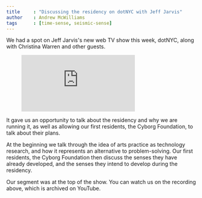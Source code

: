 ```yaml
---
title     : "Discussing the residency on dotNYC with Jeff Jarvis"
author    : Andrew McWilliams
tags      : [time-sense, seismic-sense]
---
```

We had a spot on Jeff Jarvis's new web TV show this week, dotNYC, along with Christina Warren and other guests.

<figure class="video">
	<iframe src="https://www.youtube.com/embed/x3SwU0nYdfo?start=2888" frameborder="0" allowfullscreen></iframe>
</figure>

It gave us an opportunity to talk about the residency and why we are running it, as well as allowing our first residents, the Cyborg Foundation, to talk about their plans.

<!--excerpt-ends-->

At the beginning we talk through the idea of arts practice as technology research, and how it represents an alternative to problem-solving. Our first residents, the Cyborg Foundation then discuss the senses they have already developed, and the senses they intend to develop during the residency.

Our segment was at the top of the show. You can watch us on the recording above, which is archived on YouTube.